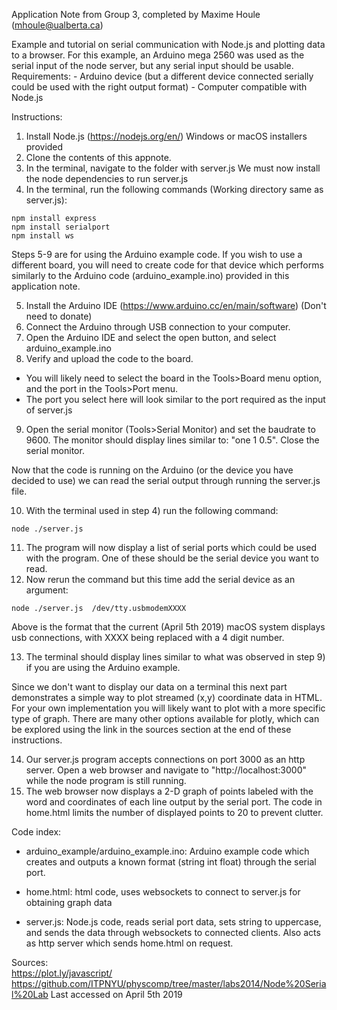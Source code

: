 Application Note from Group 3, completed by Maxime Houle (mhoule@ualberta.ca)

Example and tutorial on serial communication with Node.js and plotting data to
a browser. For this example, an Arduino mega 2560 was used as the serial input
of the node server, but any serial input should be usable.
Requirements: - Arduino device (but a different device connected serially could be used with the right output format)
              - Computer compatible with Node.js

Instructions:
1) Install Node.js (https://nodejs.org/en/) Windows or macOS installers provided
2) Clone the contents of this appnote.
3) In the terminal, navigate to the folder with server.js
We must now install the node dependencies to run server.js
4) In the terminal, run the following commands (Working directory same as server.js):

```
npm install express
npm install serialport
npm install ws
```

Steps 5-9 are for using the Arduino example code. If you wish to use a different
board, you will need to create code for that device which performs similarly to
the Arduino code (arduino_example.ino) provided in this application note.

5) Install the Arduino IDE (https://www.arduino.cc/en/main/software) (Don't need to donate)
6) Connect the Arduino through USB connection to your computer.
7) Open the Arduino IDE and select the open button, and select arduino_example.ino
8) Verify and upload the code to the board.
  * You will likely need to select the board in the Tools>Board menu option,
    and the port in the Tools>Port menu.
  * The port you select here will look similar to the port required as the input of server.js
9) Open the serial monitor (Tools>Serial Monitor) and set the baudrate to 9600.
The monitor should display lines similar to: "one 1 0.5". Close the serial monitor.

Now that the code is running on the Arduino (or the device you have decided to use)
we can read the serial output through running the server.js file.

10) With the terminal used in step 4) run the following command:

``node ./server.js``

11) The program will now display a list of serial ports which could be used with
the program. One of these should be the serial device you want to read.
12) Now rerun the command but this time add the serial device as an argument:

``node ./server.js  /dev/tty.usbmodemXXXX``

Above is the format that the current (April 5th 2019) macOS system displays usb connections,
with XXXX being replaced with a 4 digit number.

13) The terminal should display lines similar to what was observed in step 9) if
you are using the Arduino example.

Since we don't want to display our data on a terminal this next part demonstrates
a simple way to plot streamed (x,y) coordinate data in HTML. For your own implementation
you will likely want to plot with a more specific type of graph. There are many
other options available for plotly, which can be explored using the link in the
sources section at the end of these instructions.

14) Our server.js program accepts connections on port 3000 as an http server. Open
a web browser and navigate to "http://localhost:3000" while the node program is
still running.
15) The web browser now displays a 2-D graph of points labeled with the word
and coordinates of each line output by the serial port. The code in home.html
limits the number of displayed points to 20 to prevent clutter.

Code index:
* arduino_example/arduino_example.ino: Arduino example code which creates and
outputs a known format (string int float) through the serial port.

* home.html: html code, uses websockets to connect to server.js for obtaining
graph data

* server.js: Node.js code, reads serial port data, sets string to uppercase, and
sends the data through websockets to connected clients. Also acts as http server
which sends home.html on request.

Sources:  
https://plot.ly/javascript/
https://github.com/ITPNYU/physcomp/tree/master/labs2014/Node%20Serial%20Lab
Last accessed on April 5th 2019
